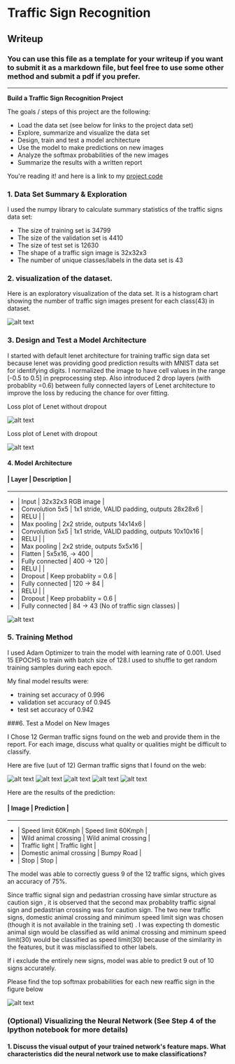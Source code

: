 # **Traffic Sign Recognition** 

## Writeup

### You can use this file as a template for your writeup if you want to submit it as a markdown file, but feel free to use some other method and submit a pdf if you prefer.

---

**Build a Traffic Sign Recognition Project**

The goals / steps of this project are the following:
* Load the data set (see below for links to the project data set)
* Explore, summarize and visualize the data set
* Design, train and test a model architecture
* Use the model to make predictions on new images
* Analyze the softmax probabilities of the new images
* Summarize the results with a written report


[//]: # (Image References)

[image4]: ./test_images/001.jpg "Traffic Sign 1"
[image5]: ./test_images/005.jpg "Traffic Sign 1"
[image6]: ./test_images/010.jpg "Traffic Sign 3"
[image7]: ./test_images/008.jpg "Traffic Sign 4"
[image8]: ./test_images/012.jpg "Traffic Sign 5"
[image9]: ./examples/Traffic_sign_class_hist.png "Traffic sign Histogram"
[image10]: ./examples/Lenet_mod.png "Modified Lenet"
[image11]: ./loss_plot_Lenet.png "Loss plot Lenet"
[image12]: ./loss_plot_Lenet_dropout.png "Loss plot Lenet with Dropout"
[image13]: ./softmax-prob.png "Soft Max Probability"


You're reading it! and here is a link to my [project code](https://github.com/udacity/CarND-Traffic-Sign-Classifier-Project/blob/master/Traffic_Sign_Classifier.ipynb)

### 1. Data Set Summary & Exploration

I used the numpy library to calculate summary statistics of the traffic
signs data set:

* The size of training set is 34799
* The size of the validation set is 4410
* The size of test set is 12630
* The shape of a traffic sign image is 32x32x3
* The number of unique classes/labels in the data set is 43

### 2. visualization of the dataset.

Here is an exploratory visualization of the data set. It is a histogram chart showing the number of traffic sign images present for each class(43) in dataset.

![alt text][image9]

### 3. Design and Test a Model Architecture

I started with default lenet architecture for training traffic sign data set because lenet was providing good prediction results with MNIST data set for identifying digits. I normalized the image to have cell values in the range [-0.5 to 0.5] in preprocessing step. Also introduced 2 drop layers (with probablity =0.6) between fully connected layers of Lenet architecture to improve the loss by reducing the chance for over fitting.

Loss plot of Lenet without dropout

![alt text][image11]

Loss plot of Lenet with dropout

![alt text][image12]


#### 4. Model Architecture


#### | Layer         		|     Description	        					|   ####

----------

- | Input         		| 32x32x3 RGB image   							| 
- | Convolution 5x5     | 1x1 stride, VALID padding, outputs 28x28x6 	|
- | RELU				|												|
- | Max pooling	      	| 2x2 stride,  outputs 14x14x6 					|
- | Convolution 5x5	    | 1x1 stride, VALID padding, outputs 10x10x16   |
- | RELU				|												|
- | Max pooling	      	| 2x2 stride,  outputs 5x5x16 					|
- | Flatten	      		| 5x5x16,  -> 400 								|
- | Fully connected		| 400 -> 120        							|
- | RELU				|												|
- | Dropout				| Keep probablity = 0.6							|
- | Fully connected		| 120 -> 84        								|
- | RELU				|												|
- | Dropout				| Keep probablity = 0.6							|
- | Fully connected		| 84 -> 43 (No of traffic sign classes)			|


![alt text][image10]

### 5. Training Method
I used Adam Optimizer to train the model with learning rate of 0.001. Used 15 EPOCHS to train with batch size of 128.I used to shuffle to get random training samples during each epoch.


My final model results were:

- training set accuracy of 0.996
- validation set accuracy of 0.945 
-  test set accuracy of 0.942

 

###6. Test a Model on New Images

I Chose 12 German traffic signs found on the web and provide them in the report. For each image, discuss what quality or qualities might be difficult to classify.

Here are five (uut of 12) German traffic signs that I found on the web:

![alt text][image4] ![alt text][image5] ![alt text][image6] 
![alt text][image7] ![alt text][image8]



Here are the results of the prediction:

#### | Image			        |     Prediction	        					| 

----------

- | Speed limit  60Kmph			| Speed limit  60Kmph	   							| 
- | Wild animal crossing    	| Wild animal crossing								|
- | Traffic light				| Traffic light										|
- | Domestic animal crossing	| Bumpy Road					 				|
- | Stop						| Stop      										|


The model was able to correctly guess 9 of the 12 traffic signs, which gives an accuracy of 75%. 

Since traffic signal sign and pedastrian crossing have simlar structure as caution sign , it is observed that the second max probablity  traffic signal sign and pedastrian crossing was for caution sign. The two new traffic signs,  domestic animal crossing and minimum speed limit sign was chosen (though it is not available in the training set) . I was expecting th domestic animal sign would be classified as wild animal crossing and miminum speed limit(30) would be classified as speed limit(30) because of the similarity in the features, but it was misclassified to other labels. 

If i exclude the entirely new signs, model was able to predict 9 out of 10 signs accurately.

Please find the top softmax probabilities for each new reaffic sign in the figure below 


![alt text][image13]

### (Optional) Visualizing the Neural Network (See Step 4 of the Ipython notebook for more details)
#### 1. Discuss the visual output of your trained network's feature maps. What characteristics did the neural network use to make classifications?


